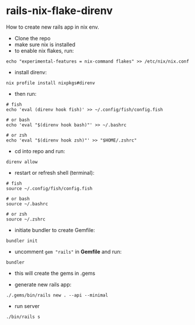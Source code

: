 # rails-nix-flake-direnv

How to create new rails app in nix env.

- Clone the repo
- make sure nix is installed
- to enable nix flakes, run:

```shell
echo "experimental-features = nix-command flakes" >> /etc/nix/nix.conf
```

- install direnv:

```shell
nix profile install nixpkgs#direnv
```

- then run:

```shell
# fish
echo 'eval (direnv hook fish)' >> ~/.config/fish/config.fish

# or bash
echo 'eval "$(direnv hook bash)"' >> ~/.bashrc

# or zsh
echo 'eval "$(direnv hook zsh)"' >> "$HOME/.zshrc"
```

- cd into repo and run:

```shell
direnv allow
```

- restart or refresh shell (terminal):

```shell
# fish
source ~/.config/fish/config.fish

# or bash
source ~/.bashrc

# or zsh
source ~/.zshrc
```

- initiate bundler to create Gemfile:

```shell
bundler init
```

- uncomment `gem "rails"` in **Gemfile** and run:

```shell
bundler
```

- this will create the gems in .gems

- generate new rails app:

```shell
./.gems/bin/rails new . --api --minimal
```

- run server

```shell
./bin/rails s
```
